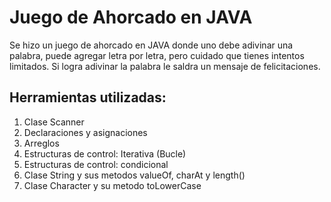 # Juego de Ahorcado en JAVA

Se hizo un juego de ahorcado en JAVA donde uno debe adivinar una palabra, puede agregar letra por letra, pero cuidado que tienes intentos limitados. Si logra adivinar la palabra le saldra un mensaje de felicitaciones.
## Herramientas utilizadas:
1. Clase Scanner
2. Declaraciones y asignaciones
3. Arreglos
4. Estructuras de control: Iterativa (Bucle)
5. Estructuras de control: condicional
6. Clase String y sus metodos valueOf, charAt y length()
7. Clase Character y su metodo toLowerCase